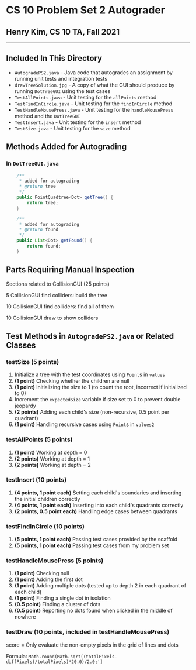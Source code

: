 # CS 10 Problem Set 2 Autograder
## Henry Kim, CS 10 TA, Fall 2021

---

## Included In This Directory
* `AutogradePS2.java` - Java code that autogrades an assignment by running unit tests and integration tests
* `drawTreeSolution.jpg` - A copy of what the GUI should produce by running `DotTreeGUI` using the test cases
* `TestAllPoints.java` - Unit testing for the `allPoints` method
* `TestFindInCircle.java` - Unit testing for the `findInCircle` method
* `TestHandleMousePress.java` - Unit testing for the `handleMousePress` method and the `DotTreeGUI`
* `TestInsert.java` - Unit testing for the `insert` method
* `TestSize.java` - Unit testing for the `size` method

## Methods Added for Autograding
### In `DotTreeGUI.java`
```java
    /**
     * added for autograding
     * @return tree
     */
    public PointQuadtree<Dot> getTree() {
        return tree;
    }

    /**
     * added for autograding
     * @return found
     */
    public List<Dot> getFound() {
        return found;
    }

```

## Parts Requiring Manual Inspection
Sections related to CollisionGUI (25 points)

5	CollisionGUI find colliders: build the tree

10	CollisionGUI find colliders: find all of them

10	CollisionGUI draw to show colliders

## Test Methods in `AutogradePS2.java` or Related Classes
### testSize (5 points)
1. Initialize a tree with the test coordinates using `Point`s in `values`
2. **(1 point)** Checking whether the children are null 
3. **(1 point)** Initializing the size to 1 (to count the root, incorrect if initialized to 0)
4. Increment the `expectedSize` variable if size set to 0 to prevent double jeopardy
5. **(2 points)** Adding each child's size (non-recursive, 0.5 point per quadrant)
6. **(1 point)** Handling recursive cases using `Point`s in `values2`

### testAllPoints (5 points)
1. **(1 point)** Working at depth = 0 
2. **(2 points)** Working at depth = 1 
3. **(2 points)** Working at depth = 2

### testInsert (10 points)
1. **(4 points, 1 point each)** Setting each child's boundaries and inserting the initial children correctly 
2. **(4 points, 1 point each)** Inserting into each child's quadrants correctly 
3. **(2 points, 0.5 point each)** Handling edge cases between quadrants

### testFindInCircle (10 points)
1. **(5 points, 1 point each)** Passing test cases provided by the scaffold
2. **(5 points, 1 point each)** Passing test cases from my problem set

### testHandleMousePress (5 points)
1. **(1 point)** Checking null 
2. **(1 point)** Adding the first dot
3. **(1 point)** Adding multiple dots (tested up to depth 2 in each quadrant of each child) 
4. **(1 point)** Finding a single dot in isolation 
5. **(0.5 point)** Finding a cluster of dots 
6. **(0.5 point)**  Reporting no dots found when clicked in the middle of nowhere

### testDraw (10 points, included in testHandleMousePress)
score = Only evaluate the non-empty pixels in the grid of lines and dots

Formula: `Math.round(Math.sqrt((totalPixels-diffPixels)/totalPixels)*20.0)/2.0;']`